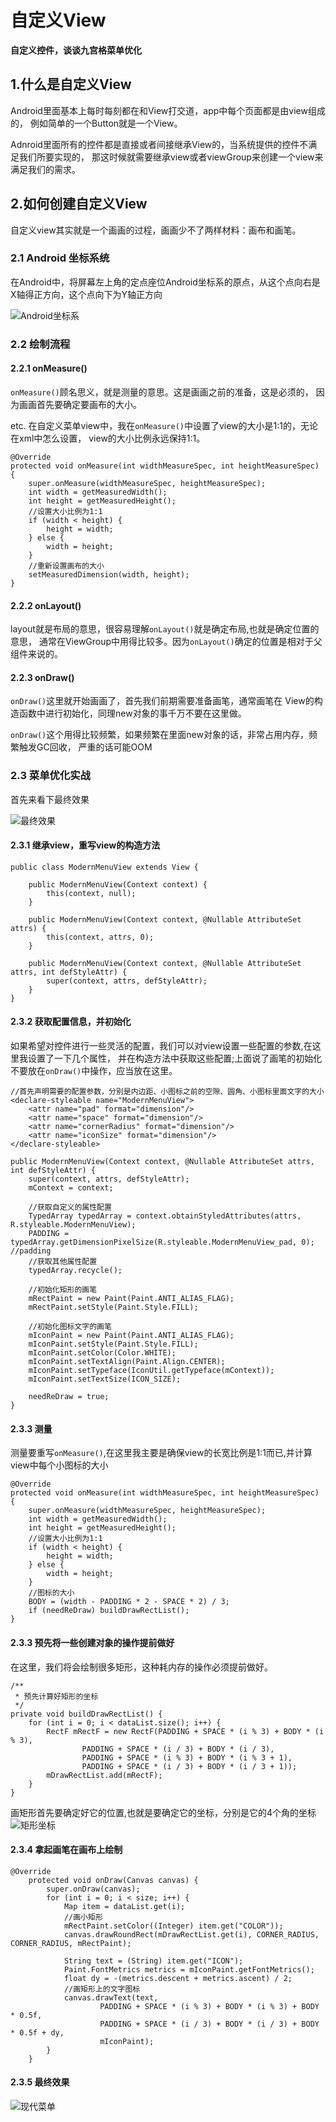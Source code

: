 # 自定义View
**自定义控件，谈谈九宫格菜单优化<br>**

## 1.什么是自定义View
Android里面基本上每时每刻都在和View打交道，app中每个页面都是由view组成的，
例如简单的一个Button就是一个View。

Adnroid里面所有的控件都是直接或者间接继承View的，当系统提供的控件不满足我们所要实现的，
那这时候就需要继承view或者viewGroup来创建一个view来满足我们的需求。

## 2.如何创建自定义View
自定义view其实就是一个画画的过程，画画少不了两样材料：画布和画笔。

### 2.1 Android 坐标系统
在Android中，将屏幕左上角的定点座位Android坐标系的原点，从这个点向右是X轴得正方向，这个点向下为Y轴正方向

![](https://github.com/ConowDevNotes/AndroidDevNotes/blob/master/res/img/zuobiao.png "Android坐标系")

### 2.2 绘制流程

#### 2.2.1 onMeasure()
`onMeasure()`顾名思义，就是测量的意思。这是画画之前的准备，这是必须的，
因为画画首先要确定要画布的大小。

etc.
在自定义菜单view中，我在`onMeasure()`中设置了view的大小是1:1的，无论在xml中怎么设置，
view的大小比例永远保持1:1。

```
@Override
protected void onMeasure(int widthMeasureSpec, int heightMeasureSpec) {
    super.onMeasure(widthMeasureSpec, heightMeasureSpec);
    int width = getMeasuredWidth();
    int height = getMeasuredHeight();
    //设置大小比例为1:1
    if (width < height) {
        height = width;
    } else {
        width = height;
    }
    //重新设置画布的大小
    setMeasuredDimension(width, height);
}
```

#### 2.2.2 onLayout()
layout就是布局的意思，很容易理解`onLayout()`就是确定布局,也就是确定位置的意思，
通常在ViewGroup中用得比较多。因为`onLayout()`确定的位置是相对于父组件来说的。

#### 2.2.3 onDraw()
`onDraw()`这里就开始画画了，首先我们前期需要准备画笔，通常画笔在
View的构造函数中进行初始化，同理new对象的事千万不要在这里做。

`onDraw()`这个用得比较频繁，如果频繁在里面new对象的话，非常占用内存，频繁触发GC回收，
严重的话可能OOM

### 2.3 菜单优化实战
首先来看下最终效果

![](https://github.com/ConowDevNotes/AndroidDevNotes/blob/master/res/img/modernView.png "最终效果")


#### 2.3.1 继承view，重写view的构造方法

```
public class ModernMenuView extends View {

    public ModernMenuView(Context context) {
        this(context, null);
    }

    public ModernMenuView(Context context, @Nullable AttributeSet attrs) {
        this(context, attrs, 0);
    }

    public ModernMenuView(Context context, @Nullable AttributeSet attrs, int defStyleAttr) {
        super(context, attrs, defStyleAttr);
    }
}
```

#### 2.3.2 获取配置信息，并初始化

如果希望对控件进行一些灵活的配置，我们可以对view设置一些配置的参数,在这里我设置了一下几个属性，
并在构造方法中获取这些配置;上面说了画笔的初始化不要放在`onDraw()`中操作，应当放在这里。

```
//首先声明需要的配置参数，分别是内边距、小图标之前的空隙、圆角、小图标里面文字的大小
<declare-styleable name="ModernMenuView">
    <attr name="pad" format="dimension"/>
    <attr name="space" format="dimension"/>
    <attr name="cornerRadius" format="dimension"/>
    <attr name="iconSize" format="dimension"/>
</declare-styleable>
```

```
public ModernMenuView(Context context, @Nullable AttributeSet attrs, int defStyleAttr) {
    super(context, attrs, defStyleAttr);
    mContext = context;

    //获取自定义的属性配置
    TypedArray typedArray = context.obtainStyledAttributes(attrs, R.styleable.ModernMenuView);
    PADDING = typedArray.getDimensionPixelSize(R.styleable.ModernMenuView_pad, 0); //padding
    //获取其他属性配置
    typedArray.recycle();

    //初始化矩形的画笔
    mRectPaint = new Paint(Paint.ANTI_ALIAS_FLAG);
    mRectPaint.setStyle(Paint.Style.FILL);

    //初始化图标文字的画笔
    mIconPaint = new Paint(Paint.ANTI_ALIAS_FLAG);
    mIconPaint.setStyle(Paint.Style.FILL);
    mIconPaint.setColor(Color.WHITE);
    mIconPaint.setTextAlign(Paint.Align.CENTER);
    mIconPaint.setTypeface(IconUtil.getTypeface(mContext));
    mIconPaint.setTextSize(ICON_SIZE);

    needReDraw = true;
}
```

#### 2.3.3 测量
测量要重写`onMeasure()`,在这里我主要是确保view的长宽比例是1:1而已,并计算view中每个小图标的大小

```
@Override
protected void onMeasure(int widthMeasureSpec, int heightMeasureSpec) {
    super.onMeasure(widthMeasureSpec, heightMeasureSpec);
    int width = getMeasuredWidth();
    int height = getMeasuredHeight();
    //设置大小比例为1:1
    if (width < height) {
        height = width;
    } else {
        width = height;
    }
    //图标的大小
    BODY = (width - PADDING * 2 - SPACE * 2) / 3;
    if (needReDraw) buildDrawRectList();
}
```


#### 2.3.3 预先将一些创建对象的操作提前做好
在这里，我们将会绘制很多矩形，这种耗内存的操作必须提前做好。

```
/**
 * 预先计算好矩形的坐标
 */
private void buildDrawRectList() {
    for (int i = 0; i < dataList.size(); i++) {
        RectF mRectF = new RectF(PADDING + SPACE * (i % 3) + BODY * (i % 3),
                PADDING + SPACE * (i / 3) + BODY * (i / 3),
                PADDING + SPACE * (i % 3) + BODY * (i % 3 + 1),
                PADDING + SPACE * (i / 3) + BODY * (i / 3 + 1));
        mDrawRectList.add(mRectF);
    }
}
```

画矩形首先要确定好它的位置,也就是要确定它的坐标，分别是它的4个角的坐标
![](https://github.com/ConowDevNotes/AndroidDevNotes/blob/master/res/img/rectXy.png "矩形坐标")

#### 2.3.4 拿起画笔在画布上绘制

```
@Override
    protected void onDraw(Canvas canvas) {
        super.onDraw(canvas);
        for (int i = 0; i < size; i++) {
            Map item = dataList.get(i);
            //画小矩形
            mRectPaint.setColor((Integer) item.get("COLOR"));
            canvas.drawRoundRect(mDrawRectList.get(i), CORNER_RADIUS, CORNER_RADIUS, mRectPaint);

            String text = (String) item.get("ICON");
            Paint.FontMetrics metrics = mIconPaint.getFontMetrics();
            float dy = -(metrics.descent + metrics.ascent) / 2;
            //画矩形上的文字图标
            canvas.drawText(text,
                    PADDING + SPACE * (i % 3) + BODY * (i % 3) + BODY * 0.5f,
                    PADDING + SPACE * (i / 3) + BODY * (i / 3) + BODY * 0.5f + dy,
                    mIconPaint);
        }
    }
```

#### 2.3.5 最终效果
![](https://github.com/ConowDevNotes/AndroidDevNotes/blob/master/res/img/finalView.jpg "现代菜单")



